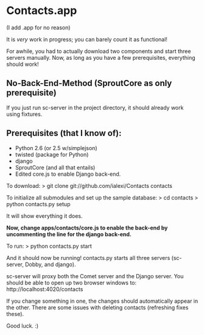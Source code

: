 Contacts.app
============
(I add .app for no reason)

It is _very_ work in progress; you can barely count it as functional!

For awhile, you had to actually download two components and start three servers manually.
Now, as long as you have a few prerequisites, everything should work!

No-Back-End-Method (SproutCore as only prerequisite)
----------------------------------------------------
If you just run sc-server in the project directory, it should already work using fixtures.

Prerequisites (that I know of):
-------------------------------
* Python 2.6 (or 2.5 w/simplejson)
* twisted (package for Python)
* django
* SproutCore (and all that entails)
* Edited core.js to enable Django back-end.

To download:
		> git clone git://github.com/ialexi/Contacts contacts

To initialize all submodules and set up the sample database:
		> cd contacts
		> python contacts.py setup

It will show everything it does.

**Now, change apps/contacts/core.js to enable the back-end by uncommenting
the line for the django back-end.**

To run:
		> python contacts.py start

And it should now be running! contacts.py starts all three servers (sc-server,
Dobby, and django).

sc-server will proxy both the Comet server and the Django server. 
You should be able to open up two browser windows to:
http://localhost:4020/contacts

If you change something in one, the changes should automatically appear in the other. There
are some issues with deleting contacts (refreshing fixes these).

Good luck. :)